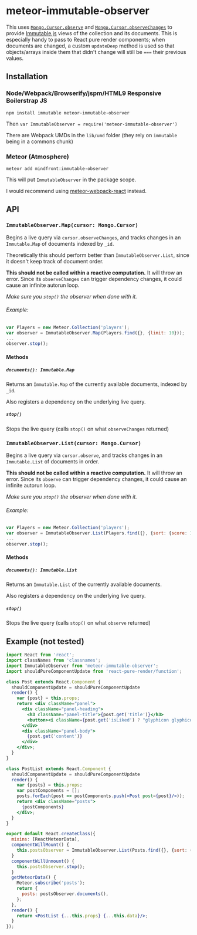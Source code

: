 # meteor-immutable-observer

This uses [`Mongo.Cursor.observe`](http://docs.meteor.com/#/full/observe) and 
[`Mongo.Cursor.observeChanges`](http://docs.meteor.com/#/full/observe)
to provide [Immutable.js](http://facebook.github.io/immutable-js/) views of the collection and its documents.
This is especially handy to pass to React pure render components; when documents are changed, a custom
`updateDeep` method is used so that objects/arrays inside them that didn't change will still be `===` their
previous values.

## Installation

### Node/Webpack/Browserify/jspm/HTML9 Responsive Boilerstrap JS
```
npm install immutable meteor-immutable-observer
```
Then `var ImmutableObserver = require('meteor-immutable-observer')`

There are Webpack UMDs in the `lib/umd` folder (they rely on `immutable` being in a commons chunk)

### Meteor (Atmosphere)
```
meteor add mindfront:immutable-observer
```
This will put `ImmutableObserver` in the package scope.

I would recommend using [meteor-webpack-react](https://github.com/jedwards1211/meteor-webpack-react) instead.

## API

### `ImmutableObserver.Map(cursor: Mongo.Cursor)`

Begins a live query via `cursor.observeChanges`, and tracks changes in an `Immutable.Map` of documents indexed by `_id`.

Theoretically this should perform better than `ImmutableObserver.List`, since it doesn't keep track of document order.

**This should not be called within a reactive computation.**  It will throw an error.
Since its `observeChanges` can trigger dependency changes, it could cause an infinite autorun loop.

*Make sure you `stop()` the observer when done with it.*

###### Example:

```javascript
var Players = new Meteor.Collection('players');
var observer = ImmutableObserver.Map(Players.find({}, {limit: 10}));
...
observer.stop();
```

#### Methods

##### `documents(): Immutable.Map`

Returns an `Immutable.Map` of the currently available documents, indexed by `_id`.

Also registers a dependency on the underlying live query.

##### `stop()`

Stops the live query (calls `stop()` on what `observeChanges` returned)

### `ImmutableObserver.List(cursor: Mongo.Cursor)`

Begins a live query via `cursor.observe`, and tracks changes in an `Immutable.List` of documents in order.

**This should not be called within a reactive computation.**  It will throw an error.
Since its `observe` can trigger dependency changes, it could cause an infinite autorun loop.

*Make sure you `stop()` the observer when done with it.*

###### Example:

```javascript
var Players = new Meteor.Collection('players');
var observer = ImmutableObserver.List(Players.find({}, {sort: {score: 1}, limit: 10}));
...
observer.stop();
```

#### Methods

##### `documents(): Immutable.List`

Returns an `Immutable.List` of the currently available documents.

Also registers a dependency on the underlying live query.

##### `stop()`

Stops the live query (calls `stop()` on what `observe` returned)

## Example (not tested)

```jsx
import React from 'react';
import classNames from 'classnames';
import ImmutableObserver from 'meteor-immutable-observer';
import shouldPureComponentUpdate from 'react-pure-render/function';

class Post extends React.Component {
  shouldComponentUpdate = shouldPureComponentUpdate
  render() {
    var {post} = this.props;
    return <div className="panel">
      <div className="panel-heading">
        <h3 className="panel-title">{post.get('title')}</h3>
        <button><i className={post.get('isLiked') ? "glyphicon glyphicon-heart" : "glyphicon glyphicon-heart-empty"}/></button>
      </div>
      <div className="panel-body">
        {post.get('content')}
      </div>
    </div>;
  }  
}

class PostList extends React.Component {
  shouldComponentUpdate = shouldPureComponentUpdate
  render() {
    var {posts} = this.props;
    var postComponents = [];
    posts.forEach(post => postComponents.push(<Post post={post}/>));
    return <div className="posts">
      {postComponents}
    </div>;
  }
}

export default React.createClass({
  mixins: [ReactMeteorData], 
  componentWillMount() {
    this.postsObserver = ImmutableObserver.List(Posts.find({}, {sort: {createdDate: 1}}));
  }
  componentWillUnmount() {
    this.postsObserver.stop();
  }
  getMeteorData() {
    Meteor.subscribe('posts');
    return {
      posts: postsObserver.documents(),
    };
  },
  render() {
    return <PostList {...this.props} {...this.data}/>;
  }
});
```
